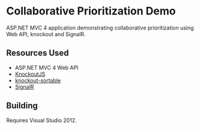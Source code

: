 # Collaborative Prioritization Demo

ASP.NET MVC 4 application demonstrating collaborative prioritization using Web API, knockout and SignalR.

## Resources Used

* ASP.NET MVC 4 Web API
* [KnockoutJS](http://knockoutjs.com/)
* [knockout-sortable](https://github.com/rniemeyer/knockout-sortable)
* [SignalR](https://github.com/SignalR/SignalR)

## Building

Requires Visual Studio 2012.


